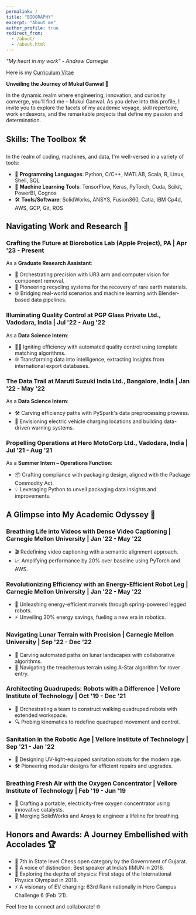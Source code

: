 ```yaml
---
permalink: /
title: "BIOGRAPHY"
excerpt: "About me"
author_profile: true
redirect_from: 
  - /about/
  - /about.html
---
```

<i>"My heart in my work" - Andrew Carnegie</i>

Here is my [Curriculum Vitae](https://drive.google.com/file/d/1Pv4QIjtLb7fNwBkT1D-uygMsROLjFHwo/view?usp=sharing)

<b> Unveiling the Journey of Mukul Ganwal 🚀</b>

In the dynamic realm where engineering, innovation, and curiosity converge, you'll find me – Mukul Ganwal. As you delve into this profile, I invite you to explore the facets of my academic voyage, skill repertoire, work endeavors, and the remarkable projects that define my passion and determination.

## Skills: The Toolbox 🛠️

In the realm of coding, machines, and data, I'm well-versed in a variety of tools:

- 🔧 **Programming Languages**: Python, C/C++, MATLAB, Scala, R, Linux, Shell, SQL  
- 🤖 **Machine Learning Tools**: TensorFlow, Keras, PyTorch, Cuda, Scikit, PowerBI, Cognos  
- 🛠️ **Tools/Software**: SolidWorks, ANSYS, Fusion360, Catia, IBM Cp4d, AWS, GCP, Git, ROS

## Navigating Work and Research 🚀

### Crafting the Future at Biorobotics Lab (Apple Project), PA | Apr '23 - Present

As a **Graduate Research Assistant**:
- 🤖 Orchestrating precision with UR3 arm and computer vision for component removal.
- 🔄 Pioneering recycling systems for the recovery of rare earth materials.
- 🌐 Bridging real-world scenarios and machine learning with Blender-based data pipelines.

### Illuminating Quality Control at PGP Glass Private Ltd., Vadodara, India | Jul '22 - Aug '22

As a **Data Science Intern**:
- 🕵️‍♂️ Igniting efficiency with automated quality control using template matching algorithms.
- 🌐 Transforming data into intelligence, extracting insights from international export databases.

### The Data Trail at Maruti Suzuki India Ltd., Bangalore, India | Jan '22 - May '22

As a **Data Science Intern**:
- 🛠️ Carving efficiency paths with PySpark's data preprocessing prowess.
- 🚗 Envisioning electric vehicle charging locations and building data-driven warning systems.

### Propelling Operations at Hero MotoCorp Ltd., Vadodara, India | Jul '21 - Aug '21

As a **Summer Intern – Operations Function**:
- 📦 Crafting compliance with packaging design, aligned with the Package Commodity Act.
- 💡 Leveraging Python to unveil packaging data insights and improvements.

## A Glimpse into My Academic Odyssey 🌟

### Breathing Life into Videos with Dense Video Captioning | Carnegie Mellon University | Jan '22 - May '22

- 🎬 Redefining video captioning with a semantic alignment approach.
- 📈 Amplifying performance by 20% over baseline using PyTorch and AWS.

### Revolutionizing Efficiency with an Energy-Efficient Robot Leg | Carnegie Mellon University | Jan '22 - May '22

- 🤖 Unleashing energy-efficient marvels through spring-powered legged robots.
- ⚡ Unveiling 30% energy savings, fueling a new era in robotics.

### Navigating Lunar Terrain with Precision | Carnegie Mellon University | Sep '22 - Dec '22

- 🚀 Carving automated paths on lunar landscapes with collaborative algorithms.
- 🌠 Navigating the treacherous terrain using A-Star algorithm for rover entry.

### Architecting Quadrupeds: Robots with a Difference | Vellore Institute of Technology | Oct '19 - Dec '21

- 🤖 Orchestrating a team to construct walking quadruped robots with extended workspace.
- 🔍 Probing kinematics to redefine quadruped movement and control.

### Sanitation in the Robotic Age | Vellore Institute of Technology | Sep '21 - Jan '22

- 🧼 Designing UV-light-equipped sanitation robots for the modern age.
- 🛠️ Pioneering modular designs for efficient repairs and upgrades.

### Breathing Fresh Air with the Oxygen Concentrator | Vellore Institute of Technology | Feb '19 - Jun '19

- 💨 Crafting a portable, electricity-free oxygen concentrator using innovative catalysts.
- 🔧 Merging SolidWorks and Ansys to engineer a lifeline for breathing.

## Honors and Awards: A Journey Embellished with Accolades 🏆

- 🥇 7th in State level Chess open category by the Government of Gujarat.
- 🎤 A voice of distinction: Best speaker at India’s IIMUN in 2016.
- 🚀 Exploring the depths of physics: First stage of the International Physics Olympiad in 2018.
- ⚡ A visionary of EV charging: 63rd Rank nationally in Hero Campus Challenge 6 (Feb '21).

Feel free to connect and collaborate! 🌐
